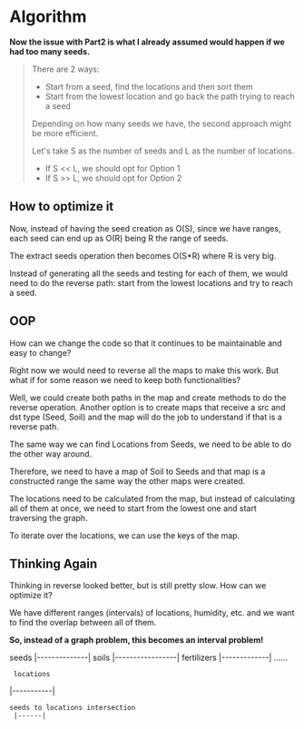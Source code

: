 # Algorithm

**Now the issue with Part2 is what I already assumed would happen if we had too many seeds.**

> There are 2 ways:
>
>- Start from a seed, find the locations and then sort them
>- Start from the lowest location and go back the path trying to reach a seed
>
>Depending on how many seeds we have, the second approach might be more efficient.
>
>Let's take S as the number of seeds and L as the number of locations.
>
>- If S << L, we should opt for Option 1
>- If S >> L, we should opt for Option 2

## How to optimize it

Now, instead of having the seed creation as O(S), since we have ranges,
each seed can end up as O(R) being R the range of seeds.

The extract seeds operation then becomes O(S*R) where R is very big.

Instead of generating all the seeds and testing for each of them,
we would need to do the reverse path: start from the lowest locations
and try to reach a seed.

## OOP

How can we change the code so that it continues to be maintainable and easy to change?

Right now we would need to reverse all the maps to make this work. But what if for some
reason we need to keep both functionalities?

Well, we could create both paths in the map and create methods to do the reverse
operation. Another option is to create maps that receive a src and dst type (Seed, Soil)
and the map will do the job to understand if that is a reverse path.

The same way we can find Locations from Seeds, we need to be able to do the other way around.

Therefore, we need to have a map of Soil to Seeds and that map is a constructed range the same
way the other maps were created.

The locations need to be calculated from the map, but instead of calculating all of them
at once, we need to start from the lowest one and start traversing the graph.

To iterate over the locations, we can use the keys of the map.

## Thinking Again

Thinking in reverse looked better, but is still pretty slow. How can we optimize it?

We have different ranges (intervals) of locations, humidity, etc. and we want to find
the overlap between all of them.

**So, instead of a graph problem, this becomes an interval problem!**

  seeds
|--------------|
       soils
     |-----------------|
     fertilizers
  |-------------|
    ......

     locations
|-----------|

    seeds to locations intersection
     |------|
